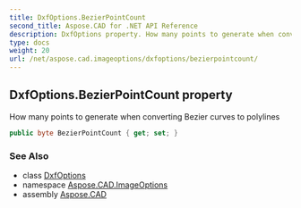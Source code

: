 ```yaml
---
title: DxfOptions.BezierPointCount
second_title: Aspose.CAD for .NET API Reference
description: DxfOptions property. How many points to generate when converting Bezier curves to polylines
type: docs
weight: 20
url: /net/aspose.cad.imageoptions/dxfoptions/bezierpointcount/
---
```

## DxfOptions.BezierPointCount property

How many points to generate when converting Bezier curves to polylines

```csharp
public byte BezierPointCount { get; set; }
```

### See Also

* class [DxfOptions](../)
* namespace [Aspose.CAD.ImageOptions](../../dxfoptions/)
* assembly [Aspose.CAD](../../../)



